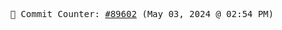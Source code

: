 <p align="center">
    <samp>
        📮 Commit Counter: <a href="https://github.com/Javascript-void0/Javascript-void0/commits/main">#89602</a> (May 03, 2024 @ 02:54 PM)
    </samp>
</p>